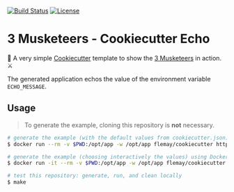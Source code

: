 [![Build Status](https://travis-ci.org/3musketeersio/cookiecutter-musketeers-echo.svg?branch=master)](https://travis-ci.org/3musketeersio/cookiecutter-musketeers-echo)
[![License](https://img.shields.io/dub/l/vibe-d.svg)](LICENSE)

# 3 Musketeers - Cookiecutter Echo

🍪 A very simple [Cookiecutter][] template to show the [3 Musketeers][3Musketeers] in action. ⚔️

The generated application echos the value of the environment variable `ECHO_MESSAGE`.

## Usage

> To generate the example, cloning this repository is **not** necessary.

```bash
# generate the example (with the default values from cookiecutter.json) using Docker
$ docker run --rm -v $PWD:/opt/app -w /opt/app flemay/cookiecutter https://github.com/3musketeersio/cookiecutter-musketeers-echo --no-input

# generate the example (choosing interactively the values) using Docker
$ docker run -it --rm -v $PWD:/opt/app -w /opt/app flemay/cookiecutter https://github.com/3musketeersio/cookiecutter-musketeers-echo

# test this repository: generate, run, and clean locally
$ make
```

[Cookiecutter]: https://github.com/audreyr/cookiecutter
[3Musketeers]: https://github.com/flemay/3musketeers
